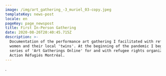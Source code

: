 ```yaml
---
image: /img/art_gathering_-3_muriel_03-copy.jpeg
templateKey: news-post
locale: en
pageKey: page_newspost
title: First In-Person Gathering
date: 2020-08-26T20:40:45.715Z
description: >-
  Documentation of the performance art gathering I facilitated with refugee
  women and their local 'twins'. At the beginning of the pandemic I began a
  series of 'Art Gatherings Online' for and with refugee rights organization
  Action Réfugiés Montréal.
---
```

.
